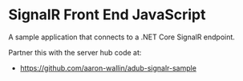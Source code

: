 # SignalR Front End JavaScript

A sample application that connects to a .NET Core SignalR endpoint.

Partner this with the server hub code at:
* https://github.com/aaron-wallin/adub-signalr-sample
